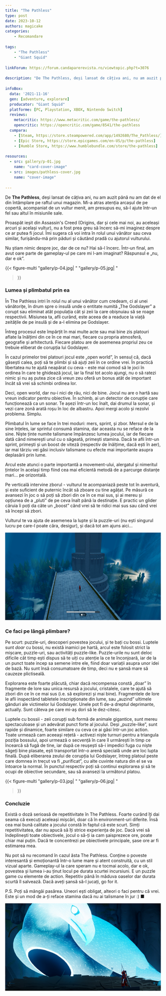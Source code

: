 ```yaml
---
title: "The Pathless"
type: post
date: 2023-10-12
authors: magicake
categories:
    - Recomandare

tags:
    - "The Pathless"
    - "Giant Squid"

linkForum: https://forum.candaparerevista.ro/viewtopic.php?t=3076

description: "De The Pathless, deși lansat de câțiva ani, nu am auzit până nu am dat de el din întâmplare pe raftul unui magazin. Mi-a atras atenția arcașul de pe copertă, acompaniat de un vultur menit, am presupus eu, să-l ajute într-un fel sau altul în misiunile sale."

infoBox:
  data: '2021-11-16'
  gen: [adventure, explorare]
  producator: "Giant Squid"
  platforme: [PC, Playstation, XBOX, Nintendo Switch]
  reviews:
    metacritic: https://www.metacritic.com/game/the-pathless/
    opencritic: https://opencritic.com/game/8541/the-pathless
  cumpara:
    - [Steam, https://store.steampowered.com/app/1492680/The_Pathless/]
    - [Epic Store, https://store.epicgames.com/en-US/p/the-pathless]
    - [Humble Store, https://www.humblebundle.com/store/the-pathless]

resources:
  - src: gallery/p-01.jpg
    name: "card-cover-image"
  - src: images/pathless-cover.jpg
    name: "cover-image"

---
```


De **The Pathless**, deși lansat de câțiva ani, nu am auzit până nu am dat de el din întâmplare pe raftul unui magazin. Mi-a atras atenția arcașul de pe copertă, acompaniat de un vultur menit, am presupus eu, să-l ajute într-un fel sau altul în misiunile sale.

Proaspăt ieșit din Assassin's Creed (Origins, dar și cele mai noi, au aceleași arcuri și același vultur), nu a fost prea greu să încerc să-mi imaginez despre ce ar putea fi jocul. Îmi sugera că voi intra în rolul unui vânător sau ceva similar, furișându-mă prin păduri și căutând pradă cu ajutorul vulturului.

Nu știam nimic despre joc, dar de ce nu? Hai să-l încerc. Într-un final, am avut oare parte de gameplay-ul pe care mi l-am imaginat? Răspunsul e „nu, dar e ok”.

{{< figure-multi
    "gallery/p-04.jpg| "
    "gallery/p-05.jpg| "
>}}

### Lumea și plimbatul prin ea

În The Pathless intri în rolul nu al unui vânător cum credeam, ci al unei vânătorițe, în drum spre o insulă unde o entitate numită „The Godslayer” a corupt sau eliminat atât populația cât și zeii la care obișnuiau să se roage respectivii. Misiunea ta, afli curând, este aceea de a readuce la viață zeitățile de pe insulă și de a-l elimina pe Godslayer.

Întreg procesul este împărțit în mai multe acte sau mai bine zis platouri aflate la înălțimi din ce în ce mai mari, fiecare cu propria atmosferă, geografie și arhitectură. Fiecare platou are de asemenea propriul zeu ce trebuie eliberat de corupția lui Godslayer. 

În cazul primelor trei platouri jocul este „open world”, în sensul că, dacă găsești calea, poți să te plimbi și să ajuți zeii în ce ordine vrei. În practică libertatea nu te ajută neapărat cu ceva - este mai comod să le joci în ordinea în care te ghidează jocul, iar la final tot acolo ajungi, nu o să ratezi nimic și nu aș putea zice că vreun zeu oferă un bonus atât de important încât să vrei să schimbi ordinea lor.

Deci, open world, dar nu-i nici de rău, nici de bine. Jocul nu are o hartă sau vreun indicator pentru obiective. În schimb, ai un detector de corupție care funcționează ca un sonar. Te așezi într-un loc înalt, dai drumul la sonar, și vezi care zonă arată roșu în loc de albastru. Apoi mergi acolo și rezolvi problema. Simplu.

Plimbatul în lume se face în trei moduri: mers, sprint, și zbor. Mersul e de la sine înțeles, iar sprintul consumă stamina, dar aceasta nu se reface de la sine. Niște ținte numite talismane împânzesc lumea jocului, iar de fiecare dată când nimerești unul cu o săgeată, primești stamina. Dacă te afli într-un sprint, primești și un boost de viteză (respectiv de înălțime, dacă ești în aer), iar mai târziu vei găsi inclusiv talismane cu efecte mai importante asupra deplasării prin lume.

Arcul este atunci o parte importantă a movement-ului, alergatul și nimeritul țintelor în același timp fiind cea mai eficientă metodă de a parcurge distanțe mari... pe orizontală.

Pe verticală intervine zborul - vulturul te acompaniază peste tot în aventură, și este suficient de puternic încât să zboare cu tine agățat. Pe măsură ce avansezi în joc o să poți să zbori din ce în ce mai sus, și ai mereu și opțiunea de a „pluti” de pe ceva înalt până la destinație. E practic un glider căruia îi poți da câte un „boost” când vrei să te ridici mai sus sau când vrei să începi să zbori.

Vulturul te va ajuta de asemenea la lupte și la puzzle-uri (nu ești singurul lucru pe care-l poate căra, desigur), și dacă tot am ajuns aici...

![](gallery/p-02.jpg)

### Ce faci pe lângă plimbare?

Pe scurt: puzzle-uri, descoperi povestea jocului, și te bați cu bossi. Luptele sunt *doar* cu bossi, nu există inamici pe hartă, arcul este folosit strict la mișcare, puzzle-uri, sau activități puzzle-like. Puzzle-urile nu sunt deloc dificile cât timp ești dispus să te uiți cu atenție la ce te înconjoară, iar de la un punct toate incep sa semene intre ele, fiind doar variații asupra unor idei de bază. Nu sunt însă consumatoare de timp, deci nu e șansă mare să cauzeze plictiseală.

Explorarea este foarte plăcută, chiar dacă recompensa constă „doar” în fragmente de lore sau unica resursă a jocului, cristalele, care te ajută să zbori din ce în ce mai sus (i.e. să explorezi și mai bine).  Fragmentele de lore le afli inspectând tabletele inscripționate din lume, sau „auzind” ultimele gânduri ale victimelor lui Godslayer. Unele pot fi de-a dreptul deprimante, actually. Sunt câteva pe care mi-aș dori să le dez-citesc.

Luptele cu bossii - zeii corupți sub formă de animale gigantice, sunt mereu spectaculoase și un adevărat punct forte al jocului. Deși „puzzle-like”, sunt rapide și dinamice, foarte similare cu ceva ce ai găsi într-un joc action. Toate urmează cam aceeași rețetă - activezi niște turnuri pentru a triangula poziția bossului, apoi urmează o secvență în care îl urmărești în timp ce încearcă să fugă de tine, iar după ce reușești să-i impedici fuga cu niște săgeți bine plasate, ești transportat într-o arenă specială unde are loc lupta finală. După eliberarea zeului de corupția lui Godslayer, întreg platoul peste care domnea in trecut va fi „purificat”, cu alte cuvinte natura din el se va întoarce la normal. În punctul respectiv poți să continui explorarea și să te ocupi de obiective secundare, sau să avansezi la următorul platou.

{{< figure-multi
    "gallery/p-03.jpg| "
    "gallery/p-06.jpg| "
>}}

### Concluzie

Există o doză serioasă de repetitivitate în The Pathless. Foarte curând îți dai seama că execuți aceleași mișcări, doar că în environment-uri diferite. Însă cea mai bună calitate a jocului constă în faptul că este scurt. Simți repetitivitatea, dar nu apucă să îți strice experiența de joc. Dacă vrei să îndeplinești toate obiectivele, jocul o să-ți ia cam șaisprezece ore, poate chiar mai puțin. Dacă te concentrezi pe obiectivele principale, șase ore ar fi estimarea mea.

Nu pot să nu recomand în cazul ăsta The Pathless. Conține o poveste interesantă și emoționantă într-o lume mare și atent construită, cu un stil vizual aparte. Gameplay-ul la care speram nu e tocmai acolo, dar e ok, povestea și lumea i-au ținut locul pe durata scurtei incursiuni. E un puzzle game cu elemente de action. Repetitiv până în măduva oaselor dar durata scurtă îl salvează. Dacă aveți șansă să-l jucați, go for it.

P.S. Poți să mângâi pasărea. Uneori ești obligat, alteori o faci pentru că vrei. Este și un mod de a-ți reface stamina dacă nu ai talismane în jur :) ■

![](gallery/p-01.jpg)
